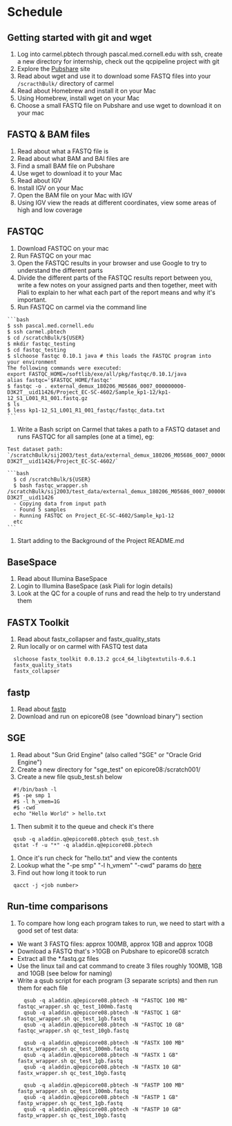# Schedule
## Getting started with git and wget
  1. Log into carmel.pbtech through pascal.med.cornell.edu with ssh, create a new directory for internship, check out the qcpipeline project with git
  1. Explore the [Pubshare](http://abc.med.cornell.edu/pubshare) site
  1. Read about wget and use it to download some FASTQ files into your `/scracthBulk/` directory of carmel
  1. Read about Homebrew and install it on your Mac
  1. Using Homebrew, install wget on your Mac
  1. Choose a small FASTQ file on Pubshare and use wget to download it on your mac
## FASTQ & BAM files
  1. Read about what a FASTQ file is
  1. Read about what BAM and BAI files are
  1. Find a small BAM file on Pubshare
  1. Use wget to download it to your Mac
  1. Read about IGV
  1. Install IGV on your Mac
  1. Open the BAM file on your Mac with IGV
  1. Using IGV view the reads at different coordinates, view some areas of high and low coverage
## FASTQC  
  1. Download FASTQC on your mac
  1. Run FASTQC on your mac
  1. Open the FASTQC results in your browser and use Google to try to understand the different parts
  1. Divide the different parts of the FASTQC results report between you, write a few notes on your assigned parts and then together, meet with Piali to explain to her what each part of the report means and why it's important.
  1. Run FASTQC on carmel via the command line
    
    ```bash
    $ ssh pascal.med.cornell.edu
    $ ssh carmel.pbtech
    $ cd /scratchBulk/${USER}
    $ mkdir fastqc_testing
    $ cd fastqc_testing
    $ slchoose fastqc 0.10.1 java # this loads the FASTQC program into your environment
    The following commands were executed:
    export FASTQC_HOME=/softlib/exe/all/pkg/fastqc/0.10.1/java
    alias fastqc='$FASTQC_HOME/fastqc'
    $ fastqc -o . external_demux_180206_M05686_0007_000000000-D3K2T__uid11426/Project_EC-SC-4602/Sample_kp1-12/kp1-12_S1_L001_R1_001.fastq.gz
    $ ls
    $ less kp1-12_S1_L001_R1_001_fastqc/fastqc_data.txt
    ```
  1. Write a Bash script on Carmel that takes a path to a FASTQ dataset and runs FASTQC for all samples (one at a time), eg:
    
    Test dataset path: `/scratchBulk/sij2003/test_data/external_demux_180206_M05686_0007_000000000-D3K2T__uid11426/Project_EC-SC-4602/`
    
    ```bash
      $ cd /scratchBulk/${USER}
      $ bash fastqc_wrapper.sh /scratchBulk/sij2003/test_data/external_demux_180206_M05686_0007_000000000-D3K2T__uid11426
      - Copying data from input path
      - Found 5 samples
      - Running FASTQC on Project_EC-SC-4602/Sample_kp1-12
      etc
    ```
  1. Start adding to the Background of the Project README.md
## BaseSpace
  1. Read about Illumina BaseSpace
  1. Login to Illumina BaseSpace (ask Piali for login details)
  1. Look at the QC for a couple of runs and read the help to try understand them

## FASTX Toolkit
1. Read about fastx_collapser and fastx_quality_stats
1. Run locally or on carmel with FASTQ test data
  ```
    slchoose fastx_toolkit 0.0.13.2 gcc4_64_libgtextutils-0.6.1
    fastx_quality_stats
    fastx_collapser
  ```

## fastp
1. Read about [fastp](https://github.com/OpenGene/fastp)
1. Download and run on epicore08 (see "download binary") section

## SGE
1. Read about "Sun Grid Engine" (also called "SGE" or "Oracle Grid Engine")
1. Create a new directory for "sge_test" on epicore08:/scratch001/<user name>
1. Create a new file qsub_test.sh below
  ```
    #!/bin/bash -l
    #$ -pe smp 1
    #$ -l h_vmem=1G
    #$ -cwd
    echo "Hello World" > hello.txt
  ```
1. Then submit it to the queue and check it's there
  ```
    qsub -q aladdin.q@epicore08.pbtech qsub_test.sh
    qstat -f -u "*" -q aladdin.q@epicore08.pbtech
  ``` 
1. Once it's run check for "hello.txt" and view the contents
1. Lookup what the "-pe smp" "-l h_vmem" "-cwd" params do [here](https://github.com/BIMSBbioinfo/intro2UnixandSGE/blob/master/sun_grid_engine_for_beginners/how_to_submit_a_job_using_qsub.md)
1. Find out how long it took to run
  ```
    qacct -j <job number>
  ``` 
  

## Run-time comparisons
1. To compare how long each program takes to run, we need to start with a good set of test data:
* We want 3 FASTQ files: approx 100MB, approx 1GB and approx 10GB
* Download a FASTQ that's >10GB on Pubshare to epicore08 scratch
* Extract all the *.fastq.gz files
* Use the linux tail and cat command to create 3 files roughly 100MB, 1GB and 10GB (see below for naming)
* Write a qsub script for each program (3 separate scripts) and then run them for each file
  ```
    qsub -q aladdin.q@epicore08.pbtech -N "FASTQC 100 MB" fastqc_wrapper.sh qc_test_100mb.fastq
    qsub -q aladdin.q@epicore08.pbtech -N "FASTQC 1 GB" fastqc_wrapper.sh qc_test_1gb.fastq
    qsub -q aladdin.q@epicore08.pbtech -N "FASTQC 10 GB" fastqc_wrapper.sh qc_test_10gb.fastq
  ```
  ```
    qsub -q aladdin.q@epicore08.pbtech -N "FASTX 100 MB" fastx_wrapper.sh qc_test_100mb.fastq
    qsub -q aladdin.q@epicore08.pbtech -N "FASTX 1 GB" fastx_wrapper.sh qc_test_1gb.fastq
    qsub -q aladdin.q@epicore08.pbtech -N "FASTX 10 GB" fastx_wrapper.sh qc_test_10gb.fastq
  ```
  ```
    qsub -q aladdin.q@epicore08.pbtech -N "FASTP 100 MB" fastp_wrapper.sh qc_test_100mb.fastq
    qsub -q aladdin.q@epicore08.pbtech -N "FASTP 1 GB" fastp_wrapper.sh qc_test_1gb.fastq
    qsub -q aladdin.q@epicore08.pbtech -N "FASTP 10 GB" fastp_wrapper.sh qc_test_10gb.fastq
  ```

  
